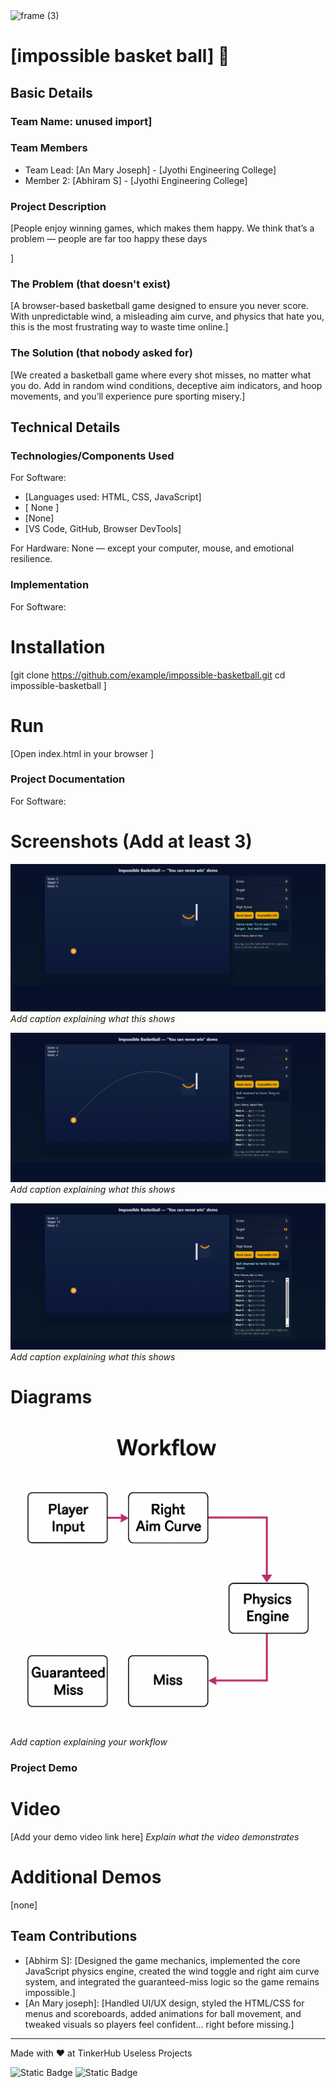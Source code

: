 <img width="3188" height="1202" alt="frame (3)" src="https://github.com/user-attachments/assets/517ad8e9-ad22-457d-9538-a9e62d137cd7" />


# [impossible basket ball] 🎯


## Basic Details
### Team Name: unused import]


### Team Members
- Team Lead: [An Mary Joseph] - [Jyothi Engineering College]
- Member 2: [Abhiram S] - [Jyothi Engineering College]

### Project Description
[People enjoy winning games, which makes them happy. We think that’s a problem — people are far too happy these days

]

### The Problem (that doesn't exist)
[A browser-based basketball game designed to ensure you never score. With unpredictable wind, a misleading aim curve, and physics that hate you, this is the most frustrating way to waste time online.]

### The Solution (that nobody asked for)
[We created a basketball game where every shot misses, no matter what you do. Add in random wind conditions, deceptive aim indicators, and hoop movements, and you’ll experience pure sporting misery.]

## Technical Details
### Technologies/Components Used
For Software:
- [Languages used: HTML, CSS, JavaScript]
- [ None ]
- [None]
- [VS Code, GitHub, Browser DevTools]

For Hardware:
None — except your computer, mouse, and emotional resilience.

### Implementation
For Software:
# Installation
[git clone https://github.com/example/impossible-basketball.git
cd impossible-basketball
]

# Run
[Open index.html in your browser
]

### Project Documentation
For Software:

# Screenshots (Add at least 3)
![Screenshot1](https://github.com/abhiramscs23-collab/ImpossibleBasketBall0.1/blob/main/Screenshot%202025-08-09%20031632.png)
*Add caption explaining what this shows*

![Screenshot2](https://github.com/abhiramscs23-collab/ImpossibleBasketBall0.1/blob/main/Screenshot%202025-08-09%20031728.png)
*Add caption explaining what this shows*

![Screenshot3](https://github.com/abhiramscs23-collab/ImpossibleBasketBall0.1/blob/main/Screenshot%202025-08-09%20031743.png)
*Add caption explaining what this shows*

# Diagrams
![Workflow](https://github.com/abhiramscs23-collab/ImpossibleBasketBall0.1/blob/main/ChatGPT%20Image%20Aug%209%2C%202025%2C%2003_39_54%20AM.png)
*Add caption explaining your workflow*


### Project Demo
# Video
[Add your demo video link here]
*Explain what the video demonstrates*

# Additional Demos
[none]

## Team Contributions
- [Abhirm S]: [Designed the game mechanics, implemented the core JavaScript physics engine, created the wind toggle and right aim curve system, and integrated the guaranteed-miss logic so the game remains impossible.]
- [An Mary joseph]: [Handled UI/UX design, styled the HTML/CSS for menus and scoreboards, added animations for ball movement, and tweaked visuals so players feel confident… right before missing.]


---
Made with ❤️ at TinkerHub Useless Projects 

![Static Badge](https://img.shields.io/badge/TinkerHub-24?color=%23000000&link=https%3A%2F%2Fwww.tinkerhub.org%2F)
![Static Badge](https://img.shields.io/badge/UselessProjects--25-25?link=https%3A%2F%2Fwww.tinkerhub.org%2Fevents%2FQ2Q1TQKX6Q%2FUseless%2520Projects)



